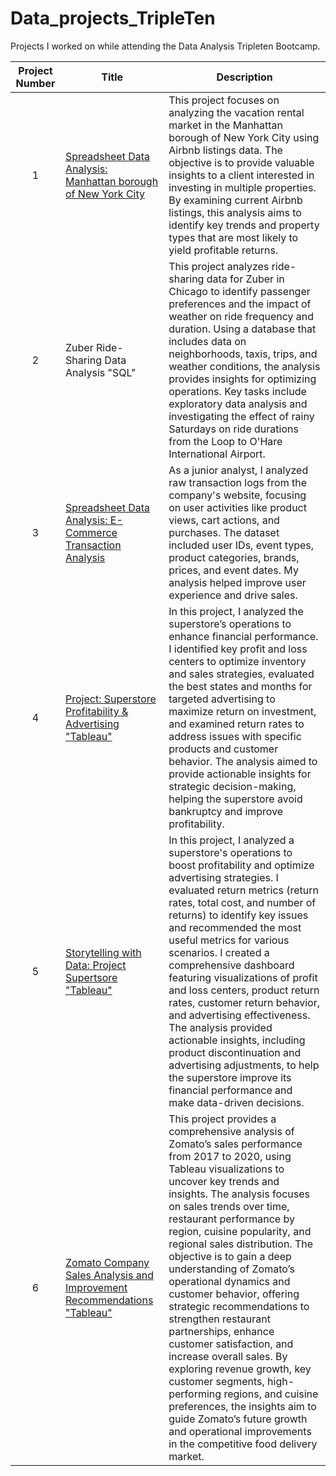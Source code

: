 # Data_projects_TripleTen
Projects I worked on  while attending the Data Analysis  Tripleten Bootcamp.


|Project Number | Title | Description|
|:-------------:|------|----------------|
|1| [Spreadsheet Data Analysis: Manhattan borough of New York City ](https://github.com/cams200394/Data_projects_TripleTen/tree/main/1.%20Spreadsheet%20Data%20Analysis%3A%20Project) | This project focuses on analyzing the vacation rental market in the Manhattan borough of New York City using Airbnb listings data. The objective is to provide valuable insights to a client interested in investing in multiple properties. By examining current Airbnb listings, this analysis aims to identify key trends and property types that are most likely to yield profitable returns.|
|2| Zuber Ride-Sharing Data Analysis "SQL" | This project analyzes ride-sharing data for Zuber in Chicago to identify passenger preferences and the impact of weather on ride frequency and duration. Using a database that includes data on neighborhoods, taxis, trips, and weather conditions, the analysis provides insights for optimizing operations. Key tasks include exploratory data analysis and investigating the effect of rainy Saturdays on ride durations from the Loop to O'Hare International Airport.|
|3|[Spreadsheet Data Analysis: E-Commerce Transaction Analysis ](https://github.com/cams200394/Data_projects_TripleTen/tree/main/3.%20E-Commerce%20Transaction%20Analysis)|As a junior analyst, I analyzed raw transaction logs from the company's website, focusing on user activities like product views, cart actions, and purchases. The dataset included user IDs, event types, product categories, brands, prices, and event dates. My analysis helped improve user experience and drive sales.|
|4|[Project: Superstore Profitability & Advertising "Tableau"](https://github.com/cams200394/Data_projects_TripleTen/tree/main/4.Project%3A%20Superstore%20Profitability%20and%20Advertising%20Strategy) |In this project, I analyzed the superstore’s operations to enhance financial performance. I identified key profit and loss centers to optimize inventory and sales strategies, evaluated the best states and months for targeted advertising to maximize return on investment, and examined return rates to address issues with specific products and customer behavior. The analysis aimed to provide actionable insights for strategic decision-making, helping the superstore avoid bankruptcy and improve profitability.|
|5| [Storytelling with Data: Project  Supertsore "Tableau"](https://github.com/cams200394/Data_projects_TripleTen/tree/main/5.%20Storytelling%20with%20Data%20Project%20Supertsore%20)| In this project, I analyzed a superstore's operations to boost profitability and optimize advertising strategies. I evaluated return metrics (return rates, total cost, and number of returns) to identify key issues and recommended the most useful metrics for various scenarios. I created a comprehensive dashboard featuring visualizations of profit and loss centers, product return rates, customer return behavior, and advertising effectiveness. The analysis provided actionable insights, including product discontinuation and advertising adjustments, to help the superstore improve its financial performance and make data-driven decisions.| 
|6| [Zomato Company Sales Analysis and Improvement Recommendations "Tableau"](https://github.com/cams200394/Data_projects_TripleTen/tree/main/6.Zomato%20Sales%20Analysis%20(2017-2020))| This project provides a comprehensive analysis of Zomato’s sales performance from 2017 to 2020, using Tableau visualizations to uncover key trends and insights. The analysis focuses on sales trends over time, restaurant performance by region, cuisine popularity, and regional sales distribution. The objective is to gain a deep understanding of Zomato’s operational dynamics and customer behavior, offering strategic recommendations to strengthen restaurant partnerships, enhance customer satisfaction, and increase overall sales. By exploring revenue growth, key customer segments, high-performing regions, and cuisine preferences, the insights aim to guide Zomato’s future growth and operational improvements in the competitive food delivery market.| 
